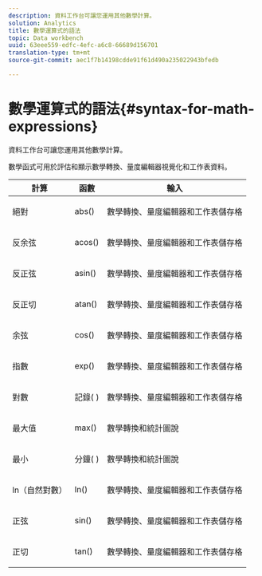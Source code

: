 ```yaml
---
description: 資料工作台可讓您運用其他數學計算。
solution: Analytics
title: 數學運算式的語法
topic: Data workbench
uuid: 63eee559-edfc-4efc-a6c8-66689d156701
translation-type: tm+mt
source-git-commit: aec1f7b14198cdde91f61d490a235022943bfedb

---
```



# 數學運算式的語法{#syntax-for-math-expressions}

資料工作台可讓您運用其他數學計算。

數學函式可用於評估和顯示數學轉換、量度編輯器視覺化和工作表資料。

<table id="table_B2A4F9D5938D4756A81ACF6F4D77E63D"> 
 <thead> 
  <tr> 
   <th colname="col1" class="entry"> 計算 </th> 
   <th colname="col02" class="entry"> 函數 </th> 
   <th colname="col2" class="entry"> 輸入 </th> 
  </tr> 
 </thead>
 <tbody> 
  <tr> 
   <td colname="col1"> <p>絕對 </p> </td> 
   <td colname="col02"> <p>abs() </p> </td> 
   <td colname="col2"> <p>數學轉換、量度編輯器和工作表儲存格 </p> </td> 
  </tr> 
  <tr> 
   <td colname="col1"> <p>反余弦 </p> </td> 
   <td colname="col02"> <p>acos() </p> </td> 
   <td colname="col2"> <p>數學轉換、量度編輯器和工作表儲存格 </p> </td> 
  </tr> 
  <tr> 
   <td colname="col1"> <p>反正弦 </p> </td> 
   <td colname="col02"> <p>asin() </p> </td> 
   <td colname="col2"> <p>數學轉換、量度編輯器和工作表儲存格 </p> </td> 
  </tr> 
  <tr> 
   <td colname="col1"> <p>反正切 </p> </td> 
   <td colname="col02"> <p>atan() </p> </td> 
   <td colname="col2"> <p>數學轉換、量度編輯器和工作表儲存格 </p> </td> 
  </tr> 
  <tr> 
   <td colname="col1"> <p>余弦 </p> </td> 
   <td colname="col02"> <p>cos() </p> </td> 
   <td colname="col2"> <p>數學轉換、量度編輯器和工作表儲存格 </p> </td> 
  </tr> 
  <tr> 
   <td colname="col1"> <p> 指數 </p> </td> 
   <td colname="col02"> <p>exp() </p> </td> 
   <td colname="col2"> <p>數學轉換、量度編輯器和工作表儲存格 </p> </td> 
  </tr> 
  <tr> 
   <td colname="col1"> <p>對數 </p> </td> 
   <td colname="col02"> <p>記錄( ) </p> </td> 
   <td colname="col2"> <p>數學轉換、量度編輯器和工作表儲存格 </p> </td> 
  </tr> 
  <tr> 
   <td colname="col1"> <p>最大值 </p> </td> 
   <td colname="col02"> <p>max() </p> </td> 
   <td colname="col2"> <p>數學轉換和統計圖說 </p> </td> 
  </tr> 
  <tr> 
   <td colname="col1"> <p>最小 </p> </td> 
   <td colname="col02"> <p>分鐘( ) </p> </td> 
   <td colname="col2"> <p>數學轉換和統計圖說 </p> </td> 
  </tr> 
  <tr> 
   <td colname="col1"> <p>ln（自然對數） </p> </td> 
   <td colname="col02"> <p>ln() </p> </td> 
   <td colname="col2"> <p>數學轉換、量度編輯器和工作表儲存格 </p> </td> 
  </tr> 
  <tr> 
   <td colname="col1"> <p>正弦 </p> </td> 
   <td colname="col02"> <p>sin() </p> </td> 
   <td colname="col2"> <p>數學轉換、量度編輯器和工作表儲存格 </p> </td> 
  </tr> 
  <tr> 
   <td colname="col1"> <p>正切 </p> </td> 
   <td colname="col02"> <p>tan() </p> </td> 
   <td colname="col2"> <p>數學轉換、量度編輯器和工作表儲存格 </p> </td> 
  </tr> 
 </tbody> 
</table>

